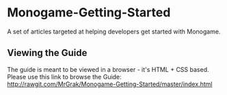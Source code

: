 # Monogame-Getting-Started
A set of articles targeted at helping developers get started with Monogame.

## Viewing the Guide
The guide is meant to be viewed in a browser - it's HTML + CSS based.  
Please use this link to browse the Guide:   http://rawgit.com/MrGrak/Monogame-Getting-Started/master/index.html  


